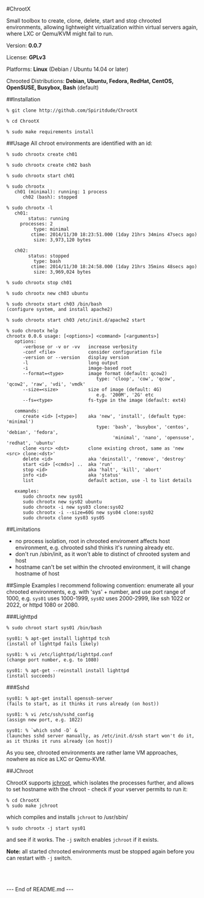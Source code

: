 #ChrootX

Small toolbox to create, clone, delete, start and stop chrooted environments, allowing lightweight virtualization within virtual servers again, where LXC or Qemu/KVM might fail to run.

Version: <b>0.0.7</b>

License: <b>GPLv3</b>

Platforms: <b>Linux</b> (Debian / Ubuntu 14.04 or later)

Chrooted Distributions: <b>Debian, Ubuntu, Fedora, RedHat, CentOS, OpenSUSE, Busybox, Bash</b> (default)

##Installation

```
% git clone http://github.com/Spiritdude/ChrootX

% cd ChrootX

% sudo make requirements install
```

##Usage
All chroot environments are identified with an id:
```
% sudo chrootx create ch01

% sudo chrootx create ch02 bash

% sudo chrootx start ch01

% sudo chrootx 
   ch01 (minimal): running: 1 process
      ch02 (bash): stopped

% sudo chrootx -l
   ch01:
        status: running
     processes: 2
          type: minimal
         ctime: 2014/11/30 18:23:51.000 (1day 21hrs 34mins 47secs ago)
          size: 3,973,120 bytes
        
   ch02:
        status: stopped
          type: bash
         ctime: 2014/11/30 18:24:58.000 (1day 21hrs 35mins 48secs ago)
          size: 3,969,024 bytes

% sudo chrootx stop ch01

% sudo chrootx new ch03 ubuntu

% sudo chrootx start ch03 /bin/bash
(configure system, and install apache2)

% sudo chrootx start ch03 /etc/init.d/apache2 start

% sudo chrootx help
chrootx 0.0.6 usage: [<options>] <command> [<arguments>]
   options:
      -verbose or -v or -vv   increase verbosity
      -conf <file>            consider configuration file
      -version or --version   display version
      -l                      long output
      -i                      image-based root 
      --format=<type>         image format (default: qcow2)
                                 type: 'cloop', 'cow', 'qcow', 'qcow2', 'raw', 'vdi', 'vmdk'
      --size=<size>           size of image (default: 4G)
                                 e.g. '200M', '2G' etc
      --fs=<type>             fs-type in the image (default: ext4)
      
   commands:
      create <id> [<type>]    aka 'new', 'install', (default type: 'minimal')
                                 type: 'bash', 'busybox', 'centos', 'debian', 'fedora', 
                                       'minimal', 'nano', 'opensuse', 'redhat', 'ubuntu'
      clone <src> <dst>       clone existing chroot, same as 'new <src> clone:<dst>'
      delete <id>             aka 'deinstall', 'remove', 'destroy'
      start <id> [<cmds>] ..  aka 'run'
      stop <id>               aka 'halt', 'kill', 'abort'
      info <id>               aka 'status'
      list                    default action, use -l to list details

   examples:
      sudo chrootx new sys01 
      sudo chrootx new sys02 ubuntu
      sudo chrootx -i new sys03 clone:sys02
      sudo chrootx -i --size=60G new sys04 clone:sys02
      sudo chrootx clone sys03 sys05
```

##Limitations
<ul>
<li>no process isolation, root in chrooted enviroment affects host environment, e.g. chrooted sshd thinks it's running already etc.
<li>don't run /sbin/init, as it won't able to distinct of chrooted system and host
<li>hostname can't be set within the chrooted environment, it will change hostname of host 
</ul>

##Simple Examples
I recommend following convention: enumerate all your chrooted environments, e.g. with 'sys' + number, and 
use port range of 1000, e.g. `sys01` uses 1000-1999, `sys02` uses 2000-2999, like ssh 1022 or 2022, or httpd 1080 or 2080.


###Lighttpd
```
% sudo chroot start sys01 /bin/bash

sys01: % apt-get install lighttpd tcsh
(install of lighttpd fails likely)

sys01: % vi /etc/lighttpd/lighttpd.conf
(change port number, e.g. to 1080)

sys01: % apt-get --reinstall install lighttpd
(install succeeds)
```
###Sshd
```
sys01: % apt-get install openssh-server
(fails to start, as it thinks it runs already (on host))

sys01: % vi /etc/ssh/sshd_config
(assign new port, e.g. 1022)

sys01: % `which sshd -D` &
(launches sshd server manually, as /etc/init.d/ssh start won't do it, as it thinks it runs already (on host))
```

As you see, chrooted environments are rather lame VM approaches, nowhere as nice as LXC or Qemu-KVM.

##JChroot

ChrootX supports [jchroot](https://github.com/vincentbernat/jchroot), which isolates the processes further, and allows to set hostname with the chroot - check if your vserver permits to run it:
```
% cd ChrootX
% sudo make jchroot
```
which compiles and installs `jchroot` to /usr/sbin/
```
% sudo chrootx -j start sys01
```
and see if it works. The `-j` switch enables `jchroot` if it exists.

<b>Note:</b> all started chrooted environments must be stopped again before you can restart with `-j` switch.


<br><br><br>
--- End of README.md ---
